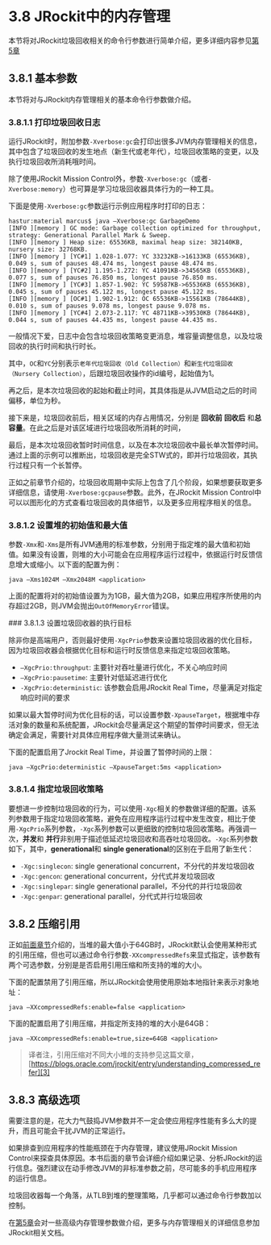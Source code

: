 <a name="3.8"></a>
# 3.8 JRockit中的内存管理

本节将对JRockit垃圾回收相关的命令行参数进行简单介绍，更多详细内容参见[第5章][1]

<a name="3.8.1"></a>
## 3.8.1 基本参数

本节将对与JRockit内存管理相关的基本命令行参数做介绍。

<a name="3.8.1.1"></a>
### 3.8.1.1 打印垃圾回收日志

运行JRockit时，附加参数`-Xverbose:gc`会打印出很多JVM内存管理相关的信息，其中包含了垃圾回收的发生地点（新生代或老年代），垃圾回收策略的变更，以及执行垃圾回收所消耗哦时间。

除了使用JRockit Mission Control外，参数`-Xverbose:gc`（或者`-Xverbose:memory`）也可算是学习垃圾回收器具体行为的一种工具。

下面是使用`-Xverbose:gc`参数运行示例应用程序时打印的日志：

    hastur:material marcus$ java –Xverbose:gc GarbageDemo
    [INFO ][memory ] GC mode: Garbage collection optimized for throughput, strategy: Generational Parallel Mark & Sweep.
    [INFO ][memory ] Heap size: 65536KB, maximal heap size: 382140KB, nursery size: 32768KB.
    [INFO ][memory ] [YC#1] 1.028-1.077: YC 33232KB->16133KB (65536KB), 0.049 s, sum of pauses 48.474 ms, longest pause 48.474 ms.
    [INFO ][memory ] [YC#2] 1.195-1.272: YC 41091KB->34565KB (65536KB), 0.077 s, sum of pauses 76.850 ms, longest pause 76.850 ms.
    [INFO ][memory ] [YC#3] 1.857-1.902: YC 59587KB->65536KB (65536KB), 0.045 s, sum of pauses 45.122 ms, longest pause 45.122 ms.
    [INFO ][memory ] [OC#1] 1.902-1.912: OC 65536KB->15561KB (78644KB), 0.010 s, sum of pauses 9.078 ms, longest pause 9.078 ms.
    [INFO ][memory ] [YC#4] 2.073-2.117: YC 48711KB->39530KB (78644KB), 0.044 s, sum of pauses 44.435 ms, longest pause 44.435 ms.

一般情况下爱，日志中会包含垃圾回收策略变更消息，堆容量调整信息，以及垃圾回收的执行时间和执行时长。

其中，`OC`和`YC`分别表示`老年代垃圾回收（Old Collection）`和`新生代垃圾回收（Nursery Collection）`，后跟垃圾回收操作的id编号，起始值为1。

再之后，是本次垃圾回收的起始和截止时间，其具体指是从JVM启动之后的时间偏移，单位为秒。

接下来是，垃圾回收前后，相关区域的内存占用情况，分别是 **回收前** **回收后** 和**总容量**。在此之后是对该区域进行垃圾回收所消耗的时间，

最后，是本次垃圾回收暂时时间信息，以及在本次垃圾回收中最长单次暂停时间。通过上面的示例可以推断出，垃圾回收是完全STW式的，即并行垃圾回收，其执行过程只有一个长暂停。

正如之前章节介绍的，垃圾回收周期中实际上包含了几个阶段，如果想要获取更多详细信息，请使用`-Xverbose:gcpause`参数。此外，在JRockit Mission Control中可以以图形化的方式查看垃圾回收的具体细节，以及更多应用程序相关的信息。

<a name="3.8.1.2"></a>
### 3.8.1.2 设置堆的初始值和最大值

参数`-Xmx`和`-Xms`是所有JVM通用的标准参数，分别用于指定堆的最大值和初始值。如果没有设置，则堆的大小可能会在应用程序运行过程中，依据运行时反馈信息增大或缩小。以下面的配置为例：

    java –Xms1024M –Xmx2048M <application>

上面的配置将对的初始值设置为为1GB，最大值为2GB，如果应用程序所使用的内存超过2GB，则JVM会抛出`OutOfMemoryError`错误。

<a name="3.8.1.3">
### 3.8.1.3 设置垃圾回收器的执行目标

除非你是高端用户，否则最好使用`-XgcPrio`参数来设置垃圾回收器的优化目标，因为垃圾回收器会根据优化目标和运行时反馈信息来指定垃圾回收策略。

* `–XgcPrio:throughput`: 主要针对吞吐量进行优化，不关心响应时间
* `–XgcPrio:pausetime`: 主要针对低延迟进行优化
* `-XgcPrio:deterministic`: 该参数会启用JRockit Real Time，尽量满足对指定响应时间的要求

如果以最大暂停时间为优化目标的话，可以设置参数`-XpauseTarget`，根据堆中存活对象的数量和系统配置，JRockit会尽量满足这个期望的暂停时间要求，但无法确定会满足，需要针对具体应用程序做大量测试来确认。

下面的配置启用了Jrockit Real Time，并设置了暂停时间的上限：

    java –XgcPrio:deterministic –XpauseTarget:5ms <application>

<a name="3.8.1.4"></a>
### 3.8.1.4 指定垃圾回收策略

要想进一步控制垃圾回收的行为，可以使用`-Xgc`相关的参数做详细的配置。该系列参数用于指定垃圾回收策略，避免在应用程序运行过程中发生改变，相比于使用`-XgcPrio`系列参数，`-Xgc`系列参数可以更细致的控制垃圾回收策略。再强调一次，**并发**和 **并行**非别用于描述低延迟垃圾回收和高吞吐垃圾回收。`-Xgc`系列参数如下，其中，**generational**和 **single generational**的区别在于启用了新生代：

* `-Xgc:singlecon`: single generational concurrent，不分代的并发垃圾回收
* `-Xgc:gencon`: generational concurrent，分代式并发垃圾回收
* `-Xgc:singlepar`: single generational parallel，不分代的并行垃圾回收
* `-Xgc:genpar`: generational parallel，分代式并行垃圾回收

<a name="3.8.2"></a>
## 3.8.2 压缩引用

正如[前面章节][2]介绍的，当堆的最大值小于64GB时，JRockit默认会使用某种形式的引用压缩，但也可以通过命令行参数`-XXcompressedRefs`来显式指定，该参数有两个可选参数，分别是是否启用引用压缩和所支持的堆的大小。

下面的配置禁用了引用压缩，所以JRockit会使用使用原始本地指针来表示对象地址：

    java –XXcompressedRefs:enable=false <application>

下面的配置启用了引用压缩，并指定所支持的堆的大小是64GB：

    java –XXcompressedRefs:enable=true,size=64GB <application>

>译者注，引用压缩对不同大小堆的支持参见这篇文章，[https://blogs.oracle.com/jrockit/entry/understanding_compressed_refer][3]

<a name="3.8.3"></a>
## 3.8.3 高级选项

需要注意的是，花大力气鼓捣JVM参数并不一定会使应用程序性能有多么大的提升，而且可能会干扰JVM的正常运行。

如果排查到应用程序的性能瓶颈在于内存管理，建议使用JRockit Mission Control来探查具体原因。本书后面的章节会详细介绍如果记录、分析JRockit的运行信息。强烈建议在动手修改JVM的非标准参数之前，尽可能多的手机应用程序的运行信息。

垃圾回收器每一个角落，从TLB到堆的整理策略，几乎都可以通过命令行参数加以控制。

在[第5章][1]会对一些高级内存管理参数做介绍，更多与内存管理相关的详细信息参加JRockit相关文档。




[1]:    ../chap5/5.md#5
[2]:    ./3.4.md#3.4.2.2.1
[3]:    https://blogs.oracle.com/jrockit/entry/understanding_compressed_refer